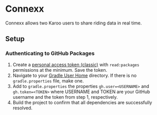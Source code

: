 # Connexx
Connexx allows two Karoo users to share riding data in real time.

## Setup
### Authenticating to GitHub Packages
1. Create a [personal access token (classic)](https://docs.github.com/en/authentication/keeping-your-account-and-data-secure/managing-your-personal-access-tokens#creating-a-personal-access-token-classic) with `read:packages` permissions at the minimum. Save the token.
2. Navigate to your [Gradle User Home](https://docs.gradle.org/current/userguide/directory_layout.html#dir:gradle_user_home) directory. If there is no `gradle.properties` file, make one.
3. Add to `gradle.properties` the properties `gh.user=<USERNAME>` and `gh.token=<TOKEN>` where USERNAME and TOKEN are your GitHub username and the token from step 1, respectively.
4. Build the project to confirm that all dependencies are successfully resolved.